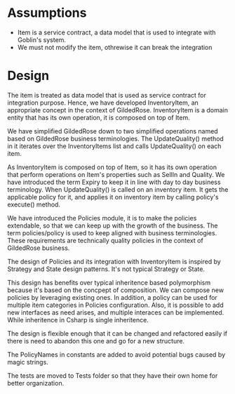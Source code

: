 ﻿# Assumptions

* Item is a service contract, a data model that is used to integrate with Goblin's system.
* We must not modify the item, othrewise it can break the integration

# Design

The item is treated as data model that is used as service contract for integration purpose. 
Hence, we have developed InventoryItem, an appropriate concept in the context of GildedRose.
InventoryItem is a domain entity that has its own operation, it is composed on top of Item.

We have simplified GildedRose down to two simplified operations named based on GildedRose 
business terminologies. The UpdateQuality() method in it iterates over the InventoryItems list
and calls UpdateQuality() on each item.

As InventoryItem is composed on top of Item, so it has its own operation that perform operations
on Item's properties such as SellIn and Quality. We have introduced the term Expiry to keep it 
in line with day to day business terminology. When UpdateQuality() is called on an inventory item.
It gets the applicable policy for it, and applies it on inventory item by calling policy's 
execute() method.

We have introduced the Policies module, it is to make the policies extendable, so that we can
keep up with the growth of the business. The term policies/policy is used to keep aligned with 
business terminologies. These requirements are technically quality policies in the context of 
GildedRose business.

The design of Policies and its integration with InventoryItem is inspired by Strategy and State 
design patterns. It's not typical Strategy or State.

This design has benefits over typical inheritence based polymorphism because it's based on the 
concpept of composition. We can compose new policies by leveraging existing ones. In addition, 
a policy can be used for multiple item categories in Policies configuration. Also, it is 
possible to add new interfaces as need arises, and multiple interaces can be implemented. While
inheritence in Csharp is single inheritence.

The design is flexible enough that it can be changed and refactored easily if there is need to 
abandon this one and go for a new structure.

The PolicyNames in constants are added to avoid potential bugs caused by magic strings.

The tests are moved to Tests folder so that they have their own home for better organization.